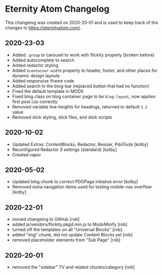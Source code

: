 # Eternity Atom Changelog
This changelog was created on 2020-20-01 and is used to keep track of the changes to https://eternityatom.com/. 

## 2020-23-03
- Added `.group` to carousel to work with flickity properly (broken before)
- Added autocomplete to search
- Added redactor styling
- Added `$container-width` property to header, footer, and other places for dynamic design layouts
- Added responsive iframe code
- Added search to the blog-bar (replaced button that had no function)
- Fixed the default template in MODX
- Fixed blog class on blog container page to be `blog-layout`, now applies first post css correctly
- Removed variable line-heights for headings, returned to default `1.2` value
- Removed slick styling, slick files, and slick scripts

## 2020-10-02
- Updated Extras: ContentBlocks, Redactor, Resizer, PdoTools [kolby]
- Reconfigured Redactor 3 settings (standard) [kolby]
- Created vapor

## 2020-05-02
- Updated blog chunk to correct PDOPage initialize error [kolby]
- Removed extra navigation items used for testing mobile-nav overflow [kolby]

## 2020-22-01
- moved changelog to GitHub [rob]
- added js/vendors/flickity.pkgd.min.js to ModxMinify [rob]
- turned off the templates on all "Universal Blocks" [rob]
- added "img" chunk, did not update Content Blocks yet [rob]
- removed placeholder elements from "Sub Page" [rob]

## 2020-20-01
- removed the "sidebar" TV and related chunks/category [rob]
